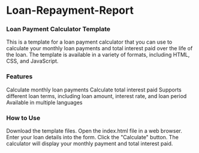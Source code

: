 # Loan-Repayment-Report

### Loan Payment Calculator Template
This is a template for a loan payment calculator that you can use to calculate your monthly loan payments and total interest paid over the life of the loan. The template is available in a variety of formats, including HTML, CSS, and JavaScript.

### Features
Calculate monthly loan payments
Calculate total interest paid
Supports different loan terms, including loan amount, interest rate, and loan period
Available in multiple languages
### How to Use
Download the template files.
Open the index.html file in a web browser.
Enter your loan details into the form.
Click the "Calculate" button.
The calculator will display your monthly payment and total interest paid.

